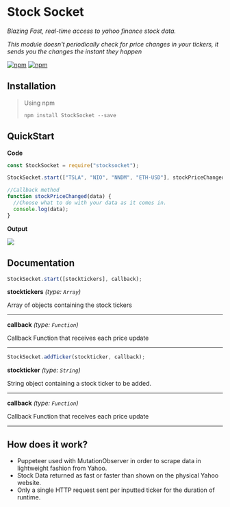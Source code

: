 # Stock Socket

_Blazing Fast, real-time access to yahoo finance stock data._

_This module doesn't periodically check for price changes in your tickers, it sends you the changes the instant they happen_

[![npm](https://img.shields.io/npm/v/stocksocket.svg)](https://www.npmjs.com/package/stocksocket)
[![npm](https://img.shields.io/npm/dm/stocksocket.svg)](https://www.npmjs.com/package/stocksocket)

## Installation

> Using npm
>
> `npm install StockSocket --save`

## QuickStart

**Code**

```javascript
const StockSocket = require("stocksocket");

StockSocket.start(["TSLA", "NIO", "NNDM", "ETH-USD"], stockPriceChanged);

//Callback method
function stockPriceChanged(data) {
  //Choose what to do with your data as it comes in.
  console.log(data);
}
```

**Output**

<p align="left">
  <img src="https://user-images.githubusercontent.com/60011793/109716940-6f147800-7b73-11eb-8991-fc6f414ba6b7.PNG">
</p>

## Documentation

```javascript
StockSocket.start([stocktickers], callback);
```

**stocktickers** _(type: `Array`)_

Array of objects containing the stock tickers

---

**callback** _(type: `Function`)_

Callback Function that receives each price update

---

```javascript
StockSocket.addTicker(stockticker, callback);
```

**stockticker** _(type: `String`)_

String object containing a stock ticker to be added.

---

**callback** _(type: `Function`)_

Callback Function that receives each price update

---

## How does it work?

- Puppeteer used with MutationObserver in order to scrape data in lightweight fashion from Yahoo.
- Stock Data returned as fast or faster than shown on the physical Yahoo website.
- Only a single HTTP request sent per inputted ticker for the duration of runtime.
